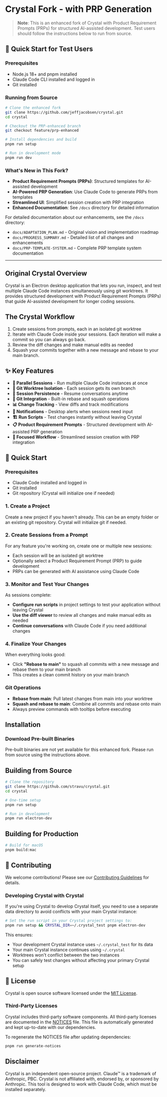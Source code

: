# Crystal Fork - with PRP Generation

> **Note**: This is an enhanced fork of Crystal with Product Requirement Prompts (PRPs) for structured AI-assisted development. Test users should follow the instructions below to run from source.

## 🚀 Quick Start for Test Users

### Prerequisites
- Node.js 18+ and pnpm installed
- Claude Code CLI installed and logged in
- Git installed

### Running from Source

```bash
# Clone the enhanced fork
git clone https://github.com/jeffjacobsen/crystal.git
cd crystal

# Checkout the PRP-enhanced branch
git checkout feature/prp-enhanced

# Install dependencies and build
pnpm run setup

# Run in development mode
pnpm run dev
```

### What's New in This Fork?
- **Product Requirement Prompts (PRPs)**: Structured templates for AI-assisted development
- **AI-Powered PRP Generation**: Use Claude Code to generate PRPs from templates
- **Streamlined UI**: Simplified session creation with PRP integration
- **Enhanced Documentation**: See `/docs` directory for detailed information

For detailed documentation about our enhancements, see the `/docs` directory:
- `docs/ADAPTATION_PLAN.md` - Original vision and implementation roadmap
- `docs/PROGRESS_SUMMARY.md` - Detailed list of all changes and enhancements
- `docs/PRP-TEMPLATE-SYSTEM.md` - Complete PRP template system documentation

---

## Original Crystal Overview

Crystal is an Electron desktop application that lets you run, inspect, and test multiple Claude Code instances simultaneously using git worktrees. It provides structured development with Product Requirement Prompts (PRPs) that guide AI-assisted development for longer coding sessions.


## The Crystal Workflow

1. Create sessions from prompts, each in an isolated git worktree
2. Iterate with Claude Code inside your sessions. Each iteration will make a commit so you can always go back.
3. Review the diff changes and make manual edits as needed
4. Squash your commits together with a new message and rebase to your main branch.

## ✨ Key Features

- **🚀 Parallel Sessions** - Run multiple Claude Code instances at once
- **🌳 Git Worktree Isolation** - Each session gets its own branch
- **💾 Session Persistence** - Resume conversations anytime
- **🔧 Git Integration** - Built-in rebase and squash operations
- **📊 Change Tracking** - View diffs and track modifications
- **🔔 Notifications** - Desktop alerts when sessions need input
- **🏗️ Run Scripts** - Test changes instantly without leaving Crystal
- **📋 Product Requirement Prompts** - Structured development with AI-assisted PRP generation
- **🎯 Focused Workflow** - Streamlined session creation with PRP integration

## 🚀 Quick Start

### Prerequisites
- Claude Code installed and logged in
- Git installed
- Git repository (Crystal will initialize one if needed)

### 1. Create a Project
Create a new project if you haven't already. This can be an empty folder or an existing git repository. Crystal will initialize git if needed.

### 2. Create Sessions from a Prompt
For any feature you're working on, create one or multiple new sessions:
- Each session will be an isolated git worktree
- Optionally select a Product Requirement Prompt (PRP) to guide development
- PRPs can be generated with AI assistance using Claude Code

### 3. Monitor and Test Your Changes
As sessions complete:
- **Configure run scripts** in project settings to test your application without leaving Crystal
- **Use the diff viewer** to review all changes and make manual edits as needed
- **Continue conversations** with Claude Code if you need additional changes

### 4. Finalize Your Changes
When everything looks good:
- Click **"Rebase to main"** to squash all commits with a new message and rebase them to your main branch
- This creates a clean commit history on your main branch

### Git Operations
- **Rebase from main**: Pull latest changes from main into your worktree
- **Squash and rebase to main**: Combine all commits and rebase onto main
- Always preview commands with tooltips before executing



## Installation

### Download Pre-built Binaries

Pre-built binaries are not yet available for this enhanced fork. Please run from source using the instructions above.


## Building from Source

```bash
# Clone the repository
git clone https://github.com/stravu/crystal.git
cd crystal

# One-time setup
pnpm run setup

# Run in development
pnpm run electron-dev
```

## Building for Production

```bash
# Build for macOS
pnpm build:mac
```



## 🤝 Contributing

We welcome contributions! Please see our [Contributing Guidelines](CONTRIBUTING.md) for details.

### Developing Crystal with Crystal

If you're using Crystal to develop Crystal itself, you need to use a separate data directory to avoid conflicts with your main Crystal instance:

```bash
# Set the run script in your Crystal project settings to:
pnpm run setup && CRYSTAL_DIR=~/.crystal_test pnpm electron-dev
```

This ensures:
- Your development Crystal instance uses `~/.crystal_test` for its data
- Your main Crystal instance continues using `~/.crystal` 
- Worktrees won't conflict between the two instances
- You can safely test changes without affecting your primary Crystal setup


## 📄 License

Crystal is open source software licensed under the [MIT License](LICENSE).

### Third-Party Licenses

Crystal includes third-party software components. All third-party licenses are documented in the [NOTICES](NOTICES) file. This file is automatically generated and kept up-to-date with our dependencies.

To regenerate the NOTICES file after updating dependencies:
```bash
pnpm run generate-notices
```

## Disclaimer

Crystal is an independent open-source project. Claude™ is a trademark of Anthropic, PBC. Crystal is not affiliated with, endorsed by, or sponsored by Anthropic. This tool is designed to work with Claude Code, which must be installed separately.
